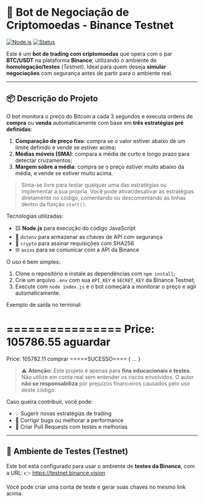 # 🤖 Bot de Negociação de Criptomoedas - Binance Testnet

[![Node.js](https://img.shields.io/badge/node.js-18.0+-green?logo=node.js)](https://nodejs.org/)
[![Status](https://img.shields.io/badge/status-ativo-brightgreen)]()

Este é um **bot de trading com criptomoedas** que opera com o par **BTC/USDT** na plataforma **Binance**, utilizando o ambiente de **homologação/testes** (_Testnet_). Ideal para quem deseja **simular negociações** com segurança antes de partir para o ambiente real.

---

## 📦 Descrição do Projeto

O bot monitora o preço do Bitcoin a cada 3 segundos e executa ordens de **compra** ou **venda** automaticamente com base em **três estratégias pré definidas**:

1. **Comparação de preço fixo**: compra se o valor estiver abaixo de um limite definido e vende se estiver acima;
2. **Médias móveis (SMA)**: compara a média de curto e longo prazo para detectar cruzamentos;
3. **Margem sobre a média**: compra se o preço estiver muito abaixo da média, e vende se estiver muito acima.

> Sinta-se livre para testar qualquer uma das estratégias ou implementar a sua própria.
> Você pode ativar/desativar as estratégias diretamente no código, comentando ou descomentando as linhas dentro da função `start()`.

Tecnologias utilizadas:

- 🟨 **Node.js** para execução do código JavaScript
- 🔐 `dotenv` para armazenar as chaves de API com segurança
- 🔐 `crypto` para assinar requisições com SHA256
- 🌐 `axios` para se comunicar com a API da Binance

O uso é bem simples:

1. Clone o repositório e instale as dependências com `npm install`;
2. Crie um arquivo `.env` com sua `API_KEY` e `SECRET_KEY` da Binance Testnet;
3. Execute com `node index.js` e o bot começará a monitorar o preço e agir automaticamente.

Exemplo de saída no terminal:

================
Price: 105786.55
aguardar
================
Price: 105782.11
comprar
=====SUCESSO====
{
  ...
}



> ⚠️ **Atenção:** Este projeto é apenas para **fins educacionais e testes**.  
> Não utilize em conta real sem entender os riscos envolvidos. O autor **não se responsabiliza** por prejuízos financeiros causados pelo uso deste código.

Caso queira contribuir, você pode:

- 💡 Sugerir novas estratégias de trading
- 🐞 Corrigir bugs ou melhorar a performance
- 🧪 Criar Pull Requests com testes e melhorias

---

## 🔬 Ambiente de Testes (Testnet)

Este bot está configurado para usar o ambiente de **testes da Binance**, com a URL:
👉 https://testnet.binance.vision

Você pode criar uma conta de teste e gerar suas chaves no mesmo link acima.